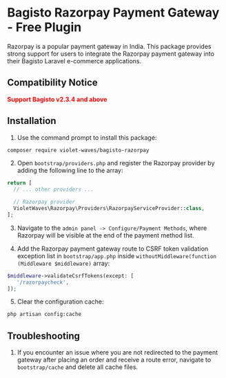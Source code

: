# Bagisto Razorpay Payment Gateway - Free Plugin
Razorpay is a popular payment gateway in India. This package provides strong support for users to integrate the Razorpay payment gateway into their Bagisto Laravel e-commerce applications.

## Compatibility Notice
**<span style="color:red;">Support Bagisto v2.3.4 and above</span>**

## Installation

1. Use the command prompt to install this package:
```bash
composer require violet-waves/bagisto-razorpay
```

2. Open `bootstrap/providers.php` and register the Razorpay provider by adding the following line to the array:
```php
return [
  // ... other providers ...

  // Razorpay provider
  VioletWaves\Razorpay\Providers\RazorpayServiceProvider::class,
];
```
3. Navigate to the `admin panel -> Configure/Payment Methods`, where Razorpay will be visible at the end of the payment method list.

4. Add the Razorpay payment gateway route to CSRF token validation exception list in `bootstrap/app.php` inside `withoutMiddleware(function (Middleware $middleware)` array:
```php
$middleware->validateCsrfTokens(except: [
   '/razorpaycheck',
]);
```

5. Clear the configuration cache:
```bash
php artisan config:cache
```

## Troubleshooting

1. If you encounter an issue where you are not redirected to the payment gateway after placing an order and receive a route error, navigate to `bootstrap/cache` and delete all cache files.
